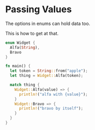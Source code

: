 # Passing Values

The options in enums can hold data too. 

This is how to get at that. 

```rust
enum Widget {
  Alfa(String),
  Bravo
}

fn main() {
  let token = String::from("apple");
  let thing = Widget::Alfa(token);

  match thing {
    Widget::Alfa(value) => {
      println!("alfa with {value}");
    }
    Widget::Bravo => {
      println!("bravo by itself");
    }
  }
}
```
